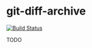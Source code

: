 git-diff-archive
================

[![Build Status](https://travis-ci.org/tsuyoshiwada/git-diff-archive.svg?branch=master)](https://travis-ci.org/tsuyoshiwada/git-diff-archive)

TODO
